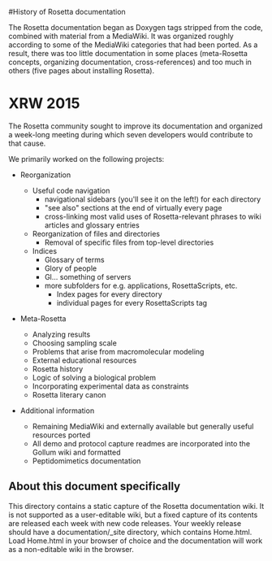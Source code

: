 #History of Rosetta documentation

The Rosetta documentation began as Doxygen tags stripped from the code, combined with material from a MediaWiki.
It was organized roughly according to some of the MediaWiki categories that had been ported. As a result, there was too little documentation in some places (meta-Rosetta concepts, organizing documentation, cross-references) and too much in others (five pages about installing Rosetta).

XRW 2015
==========
The Rosetta community sought to improve its documentation and organized a week-long meeting during which seven developers would contribute to that cause.

We primarily worked on the following projects:
* Reorganization
	* Useful code navigation
		* navigational sidebars (you'll see it on the left!) for each directory
		* "see also" sections at the end of virtually every page
		* cross-linking most valid uses of Rosetta-relevant phrases to wiki articles and glossary entries
	* Reorganization of files and directories
		* Removal of specific files from top-level directories
	* Indices
		* Glossary of terms
		* Glory of people
		* Gl... something of servers
		* more subfolders for e.g. applications, RosettaScripts, etc.
			* Index pages for every directory
			* individual pages for every RosettaScripts tag

* Meta-Rosetta
	* Analyzing results
	* Choosing sampling scale
	* Problems that arise from macromolecular modeling
	* External educational resources
	* Rosetta history
	* Logic of solving a biological problem
	* Incorporating experimental data as constraints
	* Rosetta literary canon

* Additional information
	* Remaining MediaWiki and externally available but generally useful resources ported
	* All demo and protocol capture readmes are incorporated into the Gollum wiki and formatted 
	* Peptidomimetics documentation



## About this document specifically

This directory contains a static capture of the Rosetta documentation wiki.  It is not supported as a user-editable wiki, but a fixed capture of its contents are released each week with new code releases.  Your weekly release should have a documentation/_site directory, which contains Home.html.  Load Home.html in your browser of choice and the documentation will work as a non-editable wiki in the browser.
